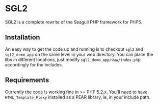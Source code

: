 # SGL2
SGL2 is a complete rewrite of the Seagull PHP framework for PHP5.

## Installation
An easy way to get the code up and running is to checkout `sgl2` and `sgl2_demo_app` on the same level in your web directory.  You can place the libs in different locations, just modify `sgl2_demo_app/www/index.ph`p accordingly for the includes.

## Requirements
Currently the code is working fine in >= PHP 5.2.x.  You'll need to have `HTML_Template_Flexy` installed as a PEAR library, ie, in your include path.
